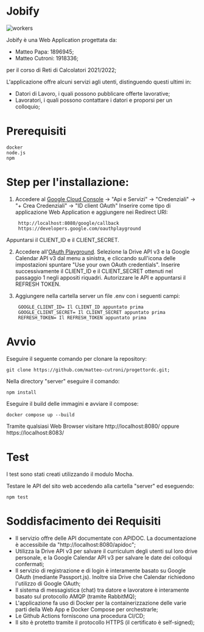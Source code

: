 # Jobify
![workers](https://user-images.githubusercontent.com/105429984/178597381-2b2685d9-7508-4036-badc-dfe03bf06b27.png)

Jobify è una Web Application progettata da:

- Matteo Papa: 1896945;
- Matteo Cutroni: 1918336;
 
per il corso di Reti di Calcolatori 2021/2022;

L'applicazione offre alcuni servizi agli utenti, distinguendo questi ultimi in:
  
- Datori di Lavoro, i quali possono pubblicare offerte lavorative;
- Lavoratori, i quali possono contattare i datori e proporsi per un colloquio;
  
# Prerequisiti

    docker
    node.js
    npm

# Step per l'installazione:

1) Accedere al [Google Cloud Console](https://console.cloud.google.com) -> "Api e Servizi" -> "Credenziali" -> "+ Crea Credenziali" -> "ID client OAuth"
Inserire come tipo di applicazione Web Application e aggiungere nei Redirect URI:
  
		http://localhost:8080/google/callback
		https://developers.google.com/oauthplayground
		
Appuntarsi il CLIENT_ID e il CLIENT_SECRET.

2)  Accedere all'[OAuth Playground](https://developers.google.com/oauthplayground/).
Selezione la Drive API v3 e la Google Calendar API v3 dal menu a sinistra, e cliccando sull'icona delle impostazioni spuntare "Use your own OAuth credentials".
Inserire successivamente il CLIENT_ID e il CLIENT_SECRET ottenuti nel passaggio 1 negli appositi riquadri.
Autorizzare le API e appuntarsi il REFRESH TOKEN.


3) Aggiungere nella cartella server un file .env con i seguenti campi:

		GOOGLE_CLIENT_ID= Il CLIENT_ID appuntato prima
		GOOGLE_CLIENT_SECRET= Il CLIENT_SECRET appuntato prima
		REFRESH_TOKEN= Il REFRESH_TOKEN appuntato prima

# Avvio 

Eseguire il seguente comando per clonare la repository:

	git clone https://github.com/matteo-cutroni/progettordc.git;

Nella directory "server" eseguire il comando:

	npm install

Eseguire il build delle immagini e avviare il compose:

	docker compose up --build

Tramite qualsiasi Web Browser visitare http://localhost:8080/ oppure https://localhost:8083/

# Test 

I test sono stati creati utilizzando il modulo Mocha.

Testare le API del sito web accedendo alla cartella "server" ed eseguendo:

	npm test	


# Soddisfacimento dei Requisiti

- Il servizio offre delle API documentate con APIDOC. La documentazione è accessibile da "http://localhost:8080/apidoc";
- Utilizza la Drive API v3 per salvare il curriculum degli utenti sul loro drive personale, e la Google Calendar API v3 per salvare le date dei colloqui confermati;
- Il servizio di registrazione e di login è interamente basato su Google OAuth (mediante Passport.js). Inoltre sia Drive che Calendar richiedono l'utilizzo di Google OAuth;
- Il sistema di messagistica (chat) tra datore e lavoratore è interamente basato sul protocollo AMQP (tramite RabbitMQ);
- L'applicazione fa uso di Docker per la containerizzazione delle varie parti della Web App e Docker Compose per orchestrarle;
- Le Github Actions forniscono una procedura CI/CD;
- Il sito è protetto tramite il protocollo HTTPS (il certificato è self-signed);
